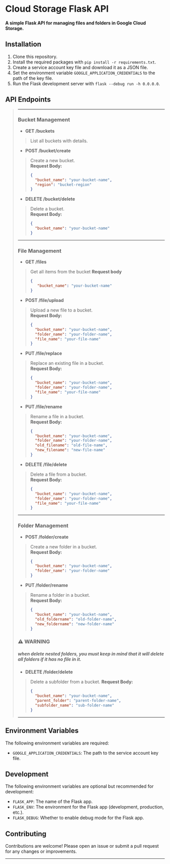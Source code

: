 # Cloud Storage Flask API
**A simple Flask API for managing files and folders in Google Cloud Storage.**


## Installation
1. Clone this repository.
2. Install the required packages with `pip install -r requirements.txt`.
3. Create a service account key file and download it as a JSON file.
4. Set the environment variable `GOOGLE_APPLICATION_CREDENTIALS` to the path of the key file.
5. Run the Flask development server with `flask --debug run -h 0.0.0.0`.

## API Endpoints
> ---
>### Bucket Management
>- **GET /buckets**
>> List all buckets with details.
>>
>- **POST /bucket/create**
>> Create a new bucket.  
>> **Request Body:**  
>> ```json
>> {
>>   "bucket_name": "your-bucket-name",
>>   "region": "bucket-region"
>> }
>> ```
>>
> - **DELETE /bucket/delete**
>> Delete a bucket.  
>>  **Request Body:**  
>>  ```json
>>  {
>>    "bucket_name": "your-bucket-name"
>>  }
>>  ```
> ---
>### File Management
> - **GET /files**
>> Get all items from the bucket
>> **Request body**
>> ```json
>> {
>>    "bucket_name": "your-bucket-name"
>> }
>> ```
>- **POST /file/upload**  
>>  Upload a new file to a bucket.  
>>  **Request Body:**  
>>  ```json
>>  {
>>    "bucket_name": "your-bucket-name",
>>    "folder_name": "your-folder-name",
>>    "file_name": "your-file-name"
>>  }
>>  ```
>> 
> - **PUT /file/replace**  
>>  Replace an existing file in a bucket.  
>>  **Request Body:**  
>>  ```json
>>  {
>>    "bucket_name": "your-bucket-name",
>>    "folder_name": "your-folder-name",
>>    "file_name": "your-file-name"
>>  }
>>  ```
>>
>- **PUT /file/rename**  
>>  Rename a file in a bucket.  
>>  **Request Body:**  
>>  ```json
>>  {
>>    "bucket_name": "your-bucket-name",
>>    "folder_name": "your-folder-name",
>>    "old_filename": "old-file-name",
>>    "new_filename": "new-file-name"
>>  }
>>  ```
>>
>- **DELETE /file/delete**  
>>  Delete a file from a bucket.  
>>  **Request Body:**  
>>  ```json
>>  {
>>    "bucket_name": "your-bucket-name",
>>    "folder_name": "your-folder-name",
>>    "file_name": "your-file-name"
>>  }
>>  ```
> ---
>### Folder Management
>>
>- **POST /folder/create**  
>>  Create a new folder in a bucket.  
>>  **Request Body:**  
>>  ```json
>>  {
>>    "bucket_name": "your-bucket-name",
>>    "folder_name": "your-folder-name"
>>  }
>>  ```
>>
>- **PUT /folder/rename**  
>>  Rename a folder in a bucket.  
>>  **Request Body:**  
>>  ```json
>>  {
>>    "bucket_name": "your-bucket-name",
>>    "old_foldername": "old-folder-name",
>>    "new_foldername": "new-folder-name"
>>  }
>>  ```
>>
> ### ⚠️ WARNING
> ##### when delete nested folders, you must keep in mind that it will delete all folders if it has no file in it.
>- **DELETE /folder/delete**  
>>  Delete a subfolder from a bucket. 
>>  **Request Body:**  
>>  ```json
>>  {
>>    "bucket_name": "your-bucket-name",
>>    "parent_folder": "parent-folder-name",
>>    "subfolder_name": "sub-folder-name"
>>  }
>>  ```
> ---
## Environment Variables

The following environment variables are required:

 - `GOOGLE_APPLICATION_CREDENTIALS`: The path to the service account key file.

## Development

 The following environment variables are optional but recommended for development:
 
 * `FLASK_APP`: The name of the Flask app.
 * `FLASK_ENV`: The environment for the Flask app (development, production, etc.).
 * `FLASK_DEBUG`: Whether to enable debug mode for the Flask app.
 
 ## Contributing
 
 Contributions are welcome! Please open an issue or submit a pull request for any changes or improvements.

 ---